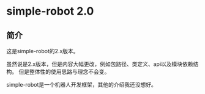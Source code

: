 # simple-robot 2.0


## 简介

这是simple-robot的2.x版本。

虽然说是2.x版本，但是内容大幅更改，例如包路径、类定义、api以及模块依赖结构。
但是整体性的使用思路与理念不会变。


simple-robot是一个机器人开发框架，其他的介绍我还没想好。
